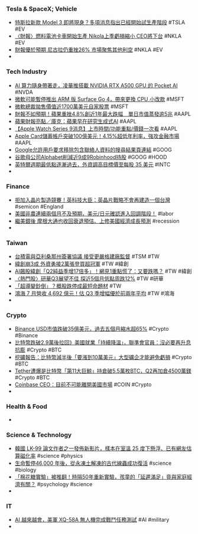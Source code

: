 ### Tesla & SpaceX; Vehicle
- [特斯拉新款 Model 3 即將現身？多項消息指出已經開始試生產階段](https://applealmond.com/posts/197271) #TSLA #EV
- [〈財報〉燃料電池卡車開始生產 Nikola上季虧損縮小 CEO將下台](https://news.cnyes.com/news/id/5275580) #NKLA #EV
- [財報優於預期 尼古拉仍重挫26% 市場聚焦其他利空](https://m.cnyes.com/news/id/5275704) #NKLA #EV
-
### Tech Industry
- [AI 算力隨身帶著走，凌華推搭載 NVIDIA RTX A500 GPU 的 Pocket AI](https://technews.tw/2023/07/25/adlink-launches-pocket-ai-powered-by-nvidia-rtx-a500-gpu/) #NVDA
- [微軟可能暫停推出 ARM 版 Surface Go 4，帶來更換 CPU 小改款](https://news.xfastest.com/microsoft/130881/microsoft-may-change-cpu-on-surface3go/) #MSFT
- [微軟總裁拋售價值近1700萬美元自家股票](https://m.cnyes.com/news/id/5274671) #MSFT
- [財報不如預期！蘋果重挫4.8%創近1年最大跌幅　單日市值蒸發逾5兆](https://today.line.me/tw/v2/article/JPoVDgy) #AAPL
- [蘋果財報亮點／庫克：蘋果早在研究生成式AI](https://tw.news.yahoo.com/蘋果財報亮點-庫克-蘋果早在研究生成式ai-222616521.html) #AAPL
- [【Apple Watch Series 9消息】上市時間/功能重點/價錢一次看](https://mrmad.com.tw/apple-watch-series-9-latest-news) #AAPL
- [Apple Card儲蓄帳戶突破100億美元！4.15%超低年利率，強攻金融市場](https://www.bnext.com.tw/article/74877/apple-goldman-bank-saving-with-high-rate) #AAPL
- [Google允許用戶要求移除包含聯絡人資料的搜尋結果頁連結](https://www.ithome.com.tw/news/158110) #GOOG
- [谷歌母公司Alphabet削減近9成9Robinhood持股](https://news.cnyes.com/news/id/5275491) #GOOG #HOOD
- [英特爾週期最低點逐漸過去，外資調高目標價至每股 35 美元](https://finance.technews.tw/2023/08/04/foreign-capital-looks-at-intel-in-the-second-quarter-of-2023/) #INTC
-
### Finance
- [拒加入晶片製造競賽！英科技大臣：英晶片戰略不會再建造一個台灣](https://technews.tw/2023/08/04/uk-minister-semiconductor-industry/) #semicon #England
- [美國非農連續兩個月不及預期，美元/日元確認進入回調階段！](https://www.dailyfxasia.com/cn/cmarkets/20230804-24908.html) #labor
- [繼美銀後 摩根大通也收回衰退預估、上修美國經濟成長預測](https://news.cnyes.com/news/id/5275737) #recession
-
### Taiwan
- [台積電與亞利桑那州簽署協議 接受更嚴格建廠監督](https://news.cnyes.com/news/id/5275771) #TSM #TW
- [緯創崩3成 外資勇接2萬張登買超冠軍](https://ctee.com.tw/news/stocks/915182.html) #TW #緯創
- [AI飆股緯創「Q2純益季增17倍多」！網見1重點慌了：又要跌嗎？](https://tw.news.yahoo.com/ai飆股緯創-q2純益季增17倍多-網見1重點慌了-又要跌嗎-054500569.html)  #TW #緯創
- [〈熱門股〉研華Q3展望不佳 探近5個月低點周跌12%](https://m.cnyes.com/news/id/5275772) #TW #研華
- [「超導變鈔倒」？概股跌停成最短命題材](https://ctee.com.tw/news/stocks/914806.html) #TW
- [鴻海 7 月營收 4,692 億元！估 Q3 季增幅優於前兩年平均](https://finance.technews.tw/2023/08/05/foxconn-2023-july-revenue/) #TW #鴻海
-
### Crypto
- [Binance USD市值跌破35億美元，過去五個月縮水超65%](https://m.cnyes.com/news/id/5273981) #Crypto #Binance
- [比特幣跌破2.9萬後拉回》美國就業「持續降溫」，聯準會官員：沒必要再升息抗膨](https://www.blocktempo.com/u-s-payroll-growth-totaled-187000-lower-than-expected/) #Crypto #BTC
- [挖礦報告：比特幣減半後「要漲到10萬美元」大型礦企才能避免虧損](https://www.blocktempo.com/bitcoin-miner-research-report-securities-overvalued/) #Crypto #BTC
- [Tether遭爆是比特幣「第11大巨鯨」持倉破5.5萬枚BTC，Q2再加倉4500萬鎂](https://www.blocktempo.com/tether-btc-reserves-break-through-55000/) #Crypto #BTC
- [Coinbase CEO：目前不可能離開美國市場](https://m.cnyes.com/news/id/5275776) #COIN #Crypto
-
### Health & Food
-
### Science & Technology
- [韓國 LK-99 論文作者之一發佈新影片，樣本在室溫 25 度下懸浮、已有網友估算磁化率](https://www.techbang.com/posts/108599-south-korean-lk-99-authors-released-a-new-video-the-sample) #science #physics
- [生命暫停46,000 年後，從永凍土解凍的古代線蟲成功復活](https://technews.tw/2023/08/01/worm-permafrost-panagrolaimus-kolymaensis-nematode/) #science #biology
- [「棉花糖實驗」被推翻！時隔50年重新實驗，孩童的「延遲滿足」竟與家庭經濟有關？](https://today.line.me/tw/v2/article/yzX68LG) #psychology #science
-
### IT
- [AI 越來越會，美軍 XQ-58A 無人機完成戰鬥任務測試](https://technews.tw/2023/08/04/us-afrl-successfully-tested-the-combat-operationscca-autonomous/) #AI #military
-